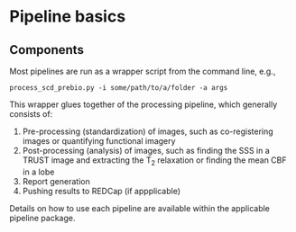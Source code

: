 
# Pipeline basics

## Components

Most pipelines are run as a wrapper script from the command line, e.g.,

	process_scd_prebio.py -i some/path/to/a/folder -a args

This wrapper glues together of the processing pipeline, which generally consists of:

 1. Pre-processing (standardization) of images, such as co-registering images or quantifying functional imagery
 2. Post-processing (analysis) of images, such as finding the SSS in a TRUST image and extracting the T<sub>2</sub> relaxation or finding the mean CBF in a lobe
 3. Report generation
 4. Pushing results to REDCap (if appplicable)

Details on how to use each pipeline are available within the applicable pipeline package.